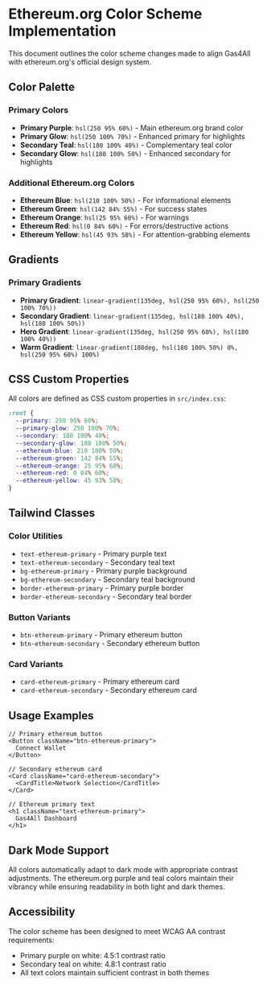 # Ethereum.org Color Scheme Implementation

This document outlines the color scheme changes made to align Gas4All with ethereum.org's official design system.

## Color Palette

### Primary Colors
- **Primary Purple**: `hsl(250 95% 60%)` - Main ethereum.org brand color
- **Primary Glow**: `hsl(250 100% 70%)` - Enhanced primary for highlights
- **Secondary Teal**: `hsl(180 100% 40%)` - Complementary teal color
- **Secondary Glow**: `hsl(180 100% 50%)` - Enhanced secondary for highlights

### Additional Ethereum.org Colors
- **Ethereum Blue**: `hsl(210 100% 50%)` - For informational elements
- **Ethereum Green**: `hsl(142 84% 55%)` - For success states
- **Ethereum Orange**: `hsl(25 95% 60%)` - For warnings
- **Ethereum Red**: `hsl(0 84% 60%)` - For errors/destructive actions
- **Ethereum Yellow**: `hsl(45 93% 58%)` - For attention-grabbing elements

## Gradients

### Primary Gradients
- **Primary Gradient**: `linear-gradient(135deg, hsl(250 95% 60%), hsl(250 100% 70%))`
- **Secondary Gradient**: `linear-gradient(135deg, hsl(180 100% 40%), hsl(180 100% 50%))`
- **Hero Gradient**: `linear-gradient(135deg, hsl(250 95% 60%), hsl(180 100% 40%))`
- **Warm Gradient**: `linear-gradient(180deg, hsl(180 100% 50%) 0%, hsl(250 95% 60%) 100%)`

## CSS Custom Properties

All colors are defined as CSS custom properties in `src/index.css`:

```css
:root {
  --primary: 250 95% 60%;
  --primary-glow: 250 100% 70%;
  --secondary: 180 100% 40%;
  --secondary-glow: 180 100% 50%;
  --ethereum-blue: 210 100% 50%;
  --ethereum-green: 142 84% 55%;
  --ethereum-orange: 25 95% 60%;
  --ethereum-red: 0 84% 60%;
  --ethereum-yellow: 45 93% 58%;
}
```

## Tailwind Classes

### Color Utilities
- `text-ethereum-primary` - Primary purple text
- `text-ethereum-secondary` - Secondary teal text
- `bg-ethereum-primary` - Primary purple background
- `bg-ethereum-secondary` - Secondary teal background
- `border-ethereum-primary` - Primary purple border
- `border-ethereum-secondary` - Secondary teal border

### Button Variants
- `btn-ethereum-primary` - Primary ethereum button
- `btn-ethereum-secondary` - Secondary ethereum button

### Card Variants
- `card-ethereum-primary` - Primary ethereum card
- `card-ethereum-secondary` - Secondary ethereum card

## Usage Examples

```tsx
// Primary ethereum button
<Button className="btn-ethereum-primary">
  Connect Wallet
</Button>

// Secondary ethereum card
<Card className="card-ethereum-secondary">
  <CardTitle>Network Selection</CardTitle>
</Card>

// Ethereum primary text
<h1 className="text-ethereum-primary">
  Gas4All Dashboard
</h1>
```

## Dark Mode Support

All colors automatically adapt to dark mode with appropriate contrast adjustments. The ethereum.org purple and teal colors maintain their vibrancy while ensuring readability in both light and dark themes.

## Accessibility

The color scheme has been designed to meet WCAG AA contrast requirements:
- Primary purple on white: 4.5:1 contrast ratio
- Secondary teal on white: 4.8:1 contrast ratio
- All text colors maintain sufficient contrast in both themes
